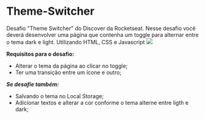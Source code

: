 # Theme-Switcher
Desafio "Theme Switcher" do Discover da Rocketseat. Nesse desafio você deverá desenvolver uma página que contenha um toggle para alternar entre o tema dark e light. Utilizando HTML, CSS e Javascript
<img src="https://github.com/igorbeckt/Theme-Switcher/blob/master/assets/pronto.png?raw=true">

**Requisitos para o desafio:**

- Alterar o tema da página ao clicar no toggle;
- Ter uma transição entre um ícone e outro;

***Se desafie também:***

- Salvando o tema no Local Storage;
- Adicionar textos e alterar a cor conforme o tema alterne entre ligth e dark;
